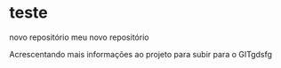 # teste
novo repositório
meu novo repositório

Acrescentando mais informações ao projeto para subir para o GITgdsfg 

